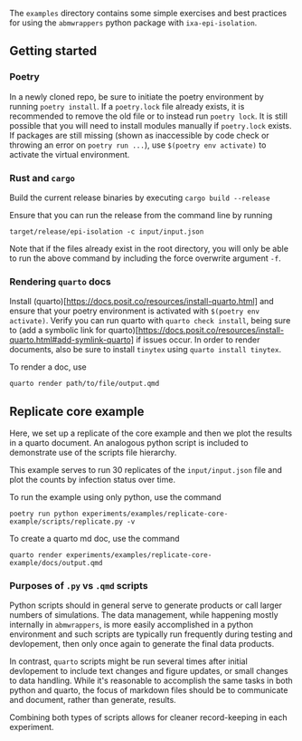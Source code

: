 The `examples` directory contains some simple exercises and best practices for using the
`abmwrappers` python package with `ixa-epi-isolation`.

## Getting started
### Poetry
In a newly cloned repo, be sure to initiate the poetry environment by running `poetry install`.
If a `poetry.lock` file already exists, it is recommended to remove the old file or to instead run `poetry lock`.
It is still possible that you will need to install modules manually if `poetry.lock` exists.
If packages are still missing (shown as inaccessible by code check or throwing an error on `poetry run ...`),
use `$(poetry env activate)` to activate the virtual environment.

### Rust and `cargo`
Build the current release binaries by executing `cargo build --release`

Ensure that you can run the release from the command line by running
```
target/release/epi-isolation -c input/input.json
```
Note that if the files already exist in the root directory, you will only be able to run the above
command by including the force overwrite argument `-f`.

### Rendering `quarto` docs
Install (quarto)[https://docs.posit.co/resources/install-quarto.html] and ensure that your poetry
environment is activated with `$(poetry env activate)`. Verify you can run quarto with `quarto check install`,
being sure to (add a symbolic link for quarto)[https://docs.posit.co/resources/install-quarto.html#add-symlink-quarto] if issues occur.
In order to render documents, also be sure to install `tinytex` using `quarto install tinytex`.

To render a doc, use

```
quarto render path/to/file/output.qmd
```

## Replicate core example
Here, we set up a replicate of the core example and then we plot the results in a quarto document.
An analogous python script is included to demonstrate use of the scripts file hierarchy.

This example serves to run 30 replicates of the `input/input.json` file and plot the counts by
infection status over time.

To run the example using only python, use the command

```
poetry run python experiments/examples/replicate-core-example/scripts/replicate.py -v
```

To create a quarto md doc, use the command

```
quarto render experiments/examples/replicate-core-example/docs/output.qmd
```

### Purposes of `.py` vs `.qmd` scripts

Python scripts should in general serve to generate products or call larger numbers of simulations.
The data management, while happening mostly internally in `abmwrappers`, is more easily accomplished
in a python environment and such scripts are typically run frequently during testing and devlopement,
then only once again to generate the final data products.

In contrast, `quarto` scripts might be run several times after initial devlopement to include text changes
and figure updates, or small changes to data handling. While it's reasonable to accomplish the same tasks
in both python and quarto, the focus of markdown files should be to communicate and document, rather than
generate, results.

Combining both types of scripts allows for cleaner record-keeping in each experiment.

